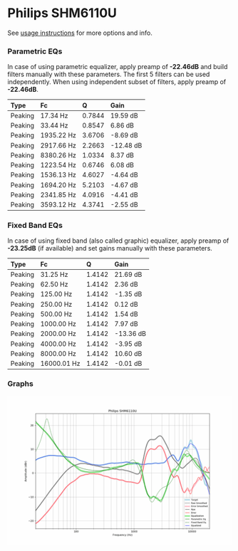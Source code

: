 # Philips SHM6110U
See [usage instructions](https://github.com/jaakkopasanen/AutoEq#usage) for more options and info.

### Parametric EQs
In case of using parametric equalizer, apply preamp of **-22.46dB** and build filters manually
with these parameters. The first 5 filters can be used independently.
When using independent subset of filters, apply preamp of **-22.46dB**.

| Type    | Fc         |      Q | Gain      |
|:--------|:-----------|:-------|:----------|
| Peaking | 17.34 Hz   | 0.7844 | 19.59 dB  |
| Peaking | 33.44 Hz   | 0.8547 | 6.86 dB   |
| Peaking | 1935.22 Hz | 3.6706 | -8.69 dB  |
| Peaking | 2917.66 Hz | 2.2663 | -12.48 dB |
| Peaking | 8380.26 Hz | 1.0334 | 8.37 dB   |
| Peaking | 1223.54 Hz | 0.6746 | 6.08 dB   |
| Peaking | 1536.13 Hz | 4.6027 | -4.64 dB  |
| Peaking | 1694.20 Hz | 5.2103 | -4.67 dB  |
| Peaking | 2341.85 Hz | 4.0916 | -4.41 dB  |
| Peaking | 3593.12 Hz | 4.3741 | -2.55 dB  |

### Fixed Band EQs
In case of using fixed band (also called graphic) equalizer, apply preamp of **-23.25dB**
(if available) and set gains manually with these parameters.

| Type    | Fc          |      Q | Gain      |
|:--------|:------------|:-------|:----------|
| Peaking | 31.25 Hz    | 1.4142 | 21.69 dB  |
| Peaking | 62.50 Hz    | 1.4142 | 2.36 dB   |
| Peaking | 125.00 Hz   | 1.4142 | -1.35 dB  |
| Peaking | 250.00 Hz   | 1.4142 | 0.12 dB   |
| Peaking | 500.00 Hz   | 1.4142 | 1.54 dB   |
| Peaking | 1000.00 Hz  | 1.4142 | 7.97 dB   |
| Peaking | 2000.00 Hz  | 1.4142 | -13.36 dB |
| Peaking | 4000.00 Hz  | 1.4142 | -3.95 dB  |
| Peaking | 8000.00 Hz  | 1.4142 | 10.60 dB  |
| Peaking | 16000.01 Hz | 1.4142 | -0.01 dB  |

### Graphs
![](./Philips%20SHM6110U.png)
